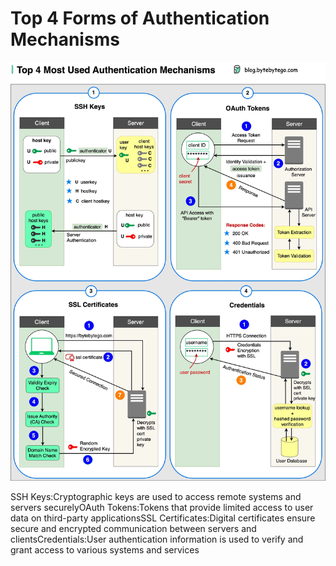 # Top 4 Forms of Authentication Mechanisms

<p>
  <img src="../images/top4-most-used-auth.jpg" />
</p>
SSH Keys:Cryptographic keys are used to access remote systems and servers securelyOAuth Tokens:Tokens that provide limited access to user data on third-party applicationsSSL Certificates:Digital certificates ensure secure and encrypted communication between servers and clientsCredentials:User authentication information is used to verify and grant access to various systems and services
